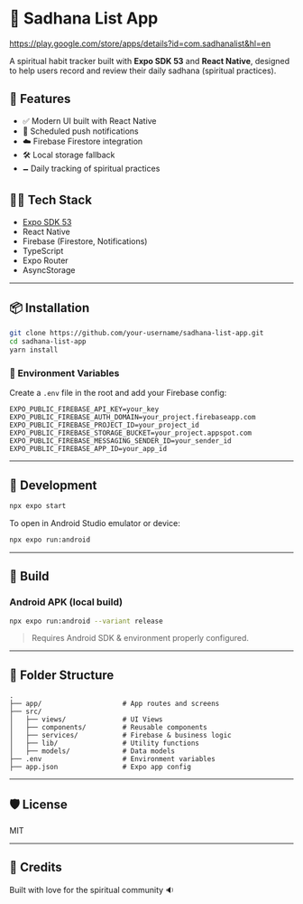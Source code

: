 # 📱 Sadhana List App

https://play.google.com/store/apps/details?id=com.sadhanalist&hl=en

A spiritual habit tracker built with **Expo SDK 53** and **React Native**, designed to help users record and review their daily sadhana (spiritual practices).

## 🚀 Features

- ✅ Modern UI built with React Native
- 🔔 Scheduled push notifications
- ☁️ Firebase Firestore integration
- 🛠 Local storage fallback
- 🗕 Daily tracking of spiritual practices

## 🧑‍💻 Tech Stack

- [Expo SDK 53](https://docs.expo.dev/)
- React Native
- Firebase (Firestore, Notifications)
- TypeScript
- Expo Router
- AsyncStorage

---

## 📦 Installation

```bash
git clone https://github.com/your-username/sadhana-list-app.git
cd sadhana-list-app
yarn install
```

### 🔐 Environment Variables

Create a `.env` file in the root and add your Firebase config:

```env
EXPO_PUBLIC_FIREBASE_API_KEY=your_key
EXPO_PUBLIC_FIREBASE_AUTH_DOMAIN=your_project.firebaseapp.com
EXPO_PUBLIC_FIREBASE_PROJECT_ID=your_project_id
EXPO_PUBLIC_FIREBASE_STORAGE_BUCKET=your_project.appspot.com
EXPO_PUBLIC_FIREBASE_MESSAGING_SENDER_ID=your_sender_id
EXPO_PUBLIC_FIREBASE_APP_ID=your_app_id
```

---

## 🧪 Development

```bash
npx expo start
```

To open in Android Studio emulator or device:

```bash
npx expo run:android
```

---

## 📱 Build

### Android APK (local build)

```bash
npx expo run:android --variant release
```

> Requires Android SDK & environment properly configured.

---

## 📁 Folder Structure

```
.
├── app/                    # App routes and screens
├── src/
│   ├── views/              # UI Views
│   ├── components/         # Reusable components
│   ├── services/           # Firebase & business logic
│   ├── lib/                # Utility functions
│   ├── models/             # Data models
├── .env                    # Environment variables
├── app.json                # Expo app config
```

---

## 🛡️ License

MIT

---

## 🙏 Credits

Built with love for the spiritual community 🔉
